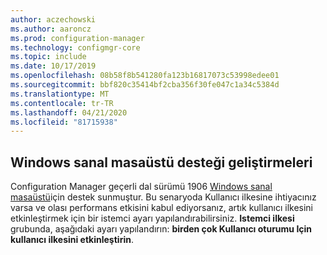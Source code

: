```yaml
---
author: aczechowski
ms.author: aaroncz
ms.prod: configuration-manager
ms.technology: configmgr-core
ms.topic: include
ms.date: 10/17/2019
ms.openlocfilehash: 08b58f8b541280fa123b16817073c53998edee01
ms.sourcegitcommit: bbf820c35414bf2cba356f30fe047c1a34c5384d
ms.translationtype: MT
ms.contentlocale: tr-TR
ms.lasthandoff: 04/21/2020
ms.locfileid: "81715938"
---
```

## <a name="improvements-to-windows-virtual-desktop-support"></a><a name="bkmk_wvd"></a>Windows sanal masaüstü desteği geliştirmeleri

<!--4737447-->

Configuration Manager geçerli dal sürümü 1906 [Windows sanal masaüstü](../../../../plan-design/configs/supported-operating-systems-for-clients-and-devices.md#windows-virtual-desktop)için destek sunmuştur. Bu senaryoda Kullanıcı ilkesine ihtiyacınız varsa ve olası performans etkisini kabul ediyorsanız, artık kullanıcı ilkesini etkinleştirmek için bir istemci ayarı yapılandırabilirsiniz. **Istemci ilkesi** grubunda, aşağıdaki ayarı yapılandırın: **birden çok Kullanıcı oturumu Için kullanıcı ilkesini etkinleştirin**.
